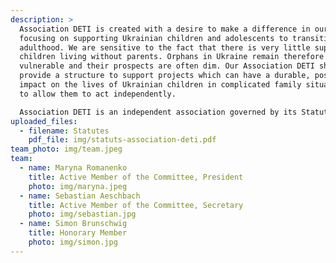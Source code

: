 ```yaml
---
description: >
  Association DETI is created with a desire to make a difference in our world
  focusing on supporting Ukrainian children and adolescents to transition into
  adulthood. We are sensitive to the fact that there is very little support for
  children living without parents. Orphans in Ukraine remain therefore quite
  vulnerable and their prospects are often dim. Our Association DETI shall
  provide a structure to support projects which can have a durable, positive,
  impact on the lives of Ukrainian children in complicated family situation and
  to allow them to act independently. 

  Association DETI is an independent association governed by its Statutes and by Articles 60 - 79 of the Swiss Civil Code. The aims are non-lucrative and of public interest. Its Executive Committee is independent from government authorities. It is politically independent and non-denominational.
uploaded_files:
  - filename: Statutes
    pdf_file: img/statuts-association-deti.pdf
team_photo: img/team.jpeg
team:
  - name: Maryna Romanenko
    title: Active Member of the Committee, President
    photo: img/maryna.jpeg
  - name: Sebastian Aeschbach
    title: Active Member of the Committee, Secretary
    photo: img/sebastian.jpg
  - name: Simon Brunschwig
    title: Honorary Member
    photo: img/simon.jpg
---
```

